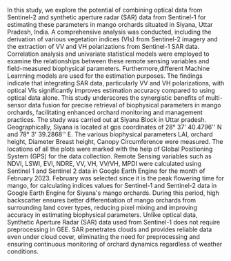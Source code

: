 In this study, we explore the potential of combining optical data from Sentinel-2 and synthetic aperture radar (SAR) data from Sentinel-1 for estimating these parameters in mango orchards situated in Siyana, Uttar Pradesh, India. A comprehensive analysis was conducted, including the derivation of various vegetation indices (VIs) from Sentinel-2 imagery and the extraction of VV and VH polarizations from Sentinel-1 SAR data. Correlation analysis and univariate statistical models were employed to examine the relationships between these remote sensing variables and field-measured biophysical parameters. Furthermore,different Machine Learrning models are used for the estimation purposes. The findings indicate that integrating SAR data, particularly VV and VH polarizations, with optical VIs significantly improves estimation accuracy compared to using optical data alone. This study underscores the synergistic benefits of multi-sensor data fusion for precise retrieval of biophysical parameters in mango orchards, facilitating enhanced orchard monitoring and management practices.
The study was carried out at Siyana Block in Uttar pradesh. Geographically, Siyana is located at gps coordinates of 28° 37' 40.4796'' N and 78° 3' 39.2868'' E. The various biophysical parameters LAI, orchard height, Diameter Breast height, Canopy Circumference were measured. The locations of all the plots were marked with the help of Global Positioning System (GPS) for the data collection. Remote Sensing variables such as NDVI, LSWI, EVI, NDRE, VV, VH, VV/VH, MPDI were calculated using Sentinel 1 and Sentinel 2 data in Google Earth Engine for the month of February 2023. February was selected since it is the peak flowering time for mango, for calculating indices values for Sentinel-1 and Sentinel-2 data in Google Earth Engine for Siyana's mango orchards. During this period, high backscatter ensures better differentiation of mango orchards from surrounding land cover types, reducing pixel mixing and improving accuracy in estimating biophysical parameters. Unlike optical data, Synthetic Aperture Radar (SAR) data used from Sentinel-1 does not require preprocessing in GEE. SAR penetrates clouds and provides reliable data even under cloud cover, eliminating the need for preprocessing and ensuring continuous monitoring of orchard dynamics regardless of weather conditions. 
